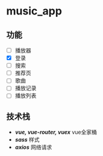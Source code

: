 # music_app

## 功能

- [ ] 播放器
- [x] 登录
- [ ] 搜索
- [ ] 推荐页
- [ ] 歌曲
- [ ] 播放记录
- [ ] 播放列表

## 技术栈

- ***vue, vue-router, vuex*** vue全家桶
- ***sass*** 样式
- ***axios*** 网络请求
